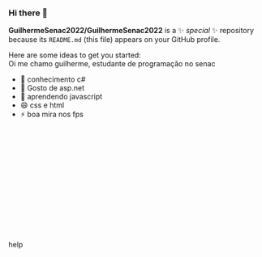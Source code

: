 ### Hi there 👋


**GuilhermeSenac2022/GuilhermeSenac2022** is a ✨ _special_ ✨ repository because its `README.md` (this file) appears on your GitHub profile.

Here are some ideas to get you started:
<br>
Oi me chamo guilherme, estudante de programação no senac

- 🔭 conhecimento c#
- 🌱 Gosto de asp.net
- 🤔 aprendendo javascript
- 😄 css e html 
- ⚡ boa mira nos fps
<br>
<br>
<br>
<br>
<br>
<br>
<br>
<br>
<br>
<br>
<br>
<br>
<br>
help
